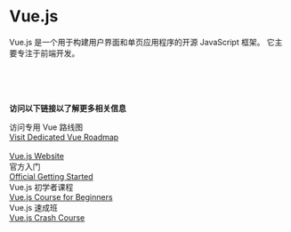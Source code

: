 # Vue.js

Vue.js 是一个用于构建用户界面和单页应用程序的开源 JavaScript 框架。 它主要专注于前端开发。

<br>
<br>
<br>

**访问以下链接以了解更多相关信息**<br>




访问专用 Vue 路线图<br>
[Visit Dedicated Vue Roadmap](https://roadmap.sh/vue)<br><br>
[Vue.js Website](https://vuejs.org/)<br>
官方入门<br>
[Official Getting Started](https://vuejs.org/v2/guide/)<br>
Vue.js 初学者课程<br>
[Vue.js Course for Beginners](https://www.youtube.com/watch?v=FXpIoQ_rT_c)<br>
Vue.js 速成班<br>
[Vue.js Crash Course](https://www.youtube.com/watch?v=qZXt1Aom3Cs)